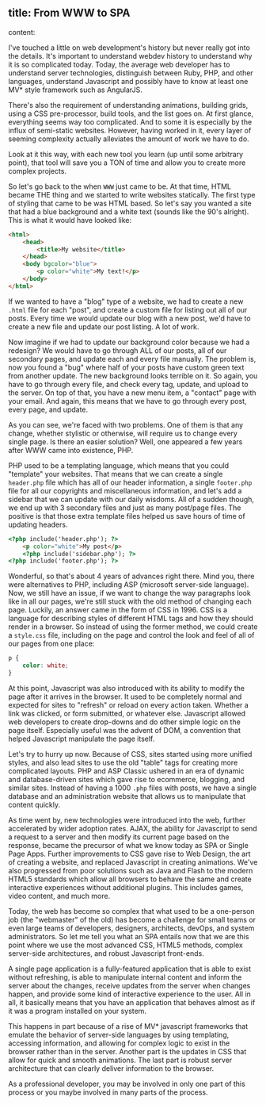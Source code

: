 title: From WWW to SPA
----
content:

I've touched a little on web development's history but never really got into the details. It's important to understand webdev history to understand why it is so complicated today. Today, the average web developer has to understand server technologies, distinguish between Ruby, PHP, and other languages, understand Javascript and possibly have to know at least one MV\* style framework such as AngularJS.

There's also the requirement of understanding animations, building grids, using a CSS pre-processor, build tools, and the list goes on. At first glance, everything seems way too complicated. And to some it is especially by the influx of semi-static websites. However, having worked in it, every layer of seeming complexity actually alleviates the amount of work we have to do.

Look at it this way, with each new tool you learn (up until some arbitrary point), that tool will save you a TON of time and allow you to create more complex projects.

So let's go back to the when `WWW` just came to be. At that time, HTML became THE thing and we started to write websites statically. The first type of styling that came to be was HTML based. So let's say you wanted a site that had a blue background and a white text (sounds like the 90's alright). This is what it would have looked like:

````html
<html>
	<head>
		<title>My website</title>
	</head>
	<body bgcolor="blue">
		<p color="white">My text!</p>
	</body>
</html>
````

If we wanted to have a "blog" type of a website, we had to create a new `.html` file for each "post", and create a custom file for listing out all of our posts. Every time we would update our blog with a new post, we'd have to create a new file and update our post listing. A lot of work.

Now imagine if we had to update our background color because we had a redesign? We would have to go through ALL of our posts, all of our secondary pages, and update each and every file manually. The problem is, now you found a "bug" where half of your posts have custom green text from another update. The new background looks terrible on it. So again, you have to go through every file, and check every tag, update, and upload to the server. On top of that, you have a new menu item, a "contact" page with your email. And again, this means that we have to go through every post, every page, and update.

As you can see, we're faced with two problems. One of them is that any change, whether stylistic or otherwise, will require us to change every single page. Is there an easier solution? Well, one appeared a few years after WWW came into existence, PHP.

PHP used to be a templating language, which means that you could "template" your websites. That means that we can create a single `header.php` file which has all of our header information, a single `footer.php` file for all our copyrights and miscellaneous information, and let's add a sidebar that we can update with our daily wisdoms. All of a sudden though, we end up with 3 secondary files and just as many post/page files. The positive is that those extra template files helped us save hours of time of updating headers.

````html
<?php include('header.php'); ?>
	<p color="white">My post</p>
	<?php include('sidebar.php'); ?>
<?php include('footer.php'); ?>

````

Wonderful, so that's about 4 years of advances right there. Mind you, there were alternatives to PHP, including ASP (microsoft server-side language). Now, we still have an issue, if we want to change the way paragraphs look like in all our pages, we're still stuck with the old method of changing each page. Luckily, an answer came in the form of CSS in 1996. CSS is a language for describing styles of different HTML tags and how they should render in a browser. So instead of using the former method, we could create a `style.css` file, including on the page and control the look and feel of all of our pages from one place:

````css
p {
	color: white;
}
````

At this point, Javascript was also introduced with its ability to modify the page after it arrives in the browser. It used to be completely normal and expected for sites to "refresh" or reload on every action taken. Whether a link was clicked, or form submitted, or whatever else. Javascript allowed web developers to create drop-downs and do other simple logic on the page itself. Especially useful was the advent of DOM, a convention that helped Javascript manipulate the page itself.

Let's try to hurry up now. Because of CSS, sites started using more unified styles, and also lead sites to use the old "table" tags for creating more complicated layouts. PHP and ASP Classic ushered in an era of dynamic and database-driven sites which gave rise to ecommerce, blogging, and similar sites. Instead of having a 1000 `.php` files with posts, we have a single database and an administration website that allows us to manipulate that content quickly.

As time went by, new technologies were introduced into the web, further accelerated by wider adoption rates. AJAX, the ability for Javascript to send a request to a server and then modify its current page based on the response, became the precursor of what we know today as SPA or Single Page Apps. Further improvements to CSS gave rise to Web Design, the art of creating a website, and replaced Javascript in creating animations. We've also progressed from poor solutions such as Java and Flash to the modern HTML5 standards which allow all browsers to behave the same and create interactive experiences without additional plugins. This includes games, video content, and much more.

Today, the web has become so complex that what used to be a one-person job (the "webmaster" of the old) has become a challenge for small teams or even large teams of developers, designers, architects, devOps, and system administrators. So let me tell you what an SPA entails now that we are this point where we use the most advanced CSS, HTML5 methods, complex server-side architectures, and robust Javascript front-ends.

A single page application is a fully-featured application that is able to exist without refreshing, is able to manipulate internal content and inform the server about the changes, receive updates from the server when changes happen, and provide some kind of interactive experience to the user. All in all, it basically means that you have an application that behaves almost as if it was a program installed on your system.

This happens in part because of a rise of MV\* javascript frameworks that emulate the behavior of server-side languages by using templating, accessing information, and allowing for complex logic to exist in the browser rather than in the server. Another part is the updates in CSS that allow for quick and smooth animations. The last part is robust server architecture that can clearly deliver information to the browser.

As a professional developer, you may be involved in only one part of this process or you maybe involved in many parts of the process.
